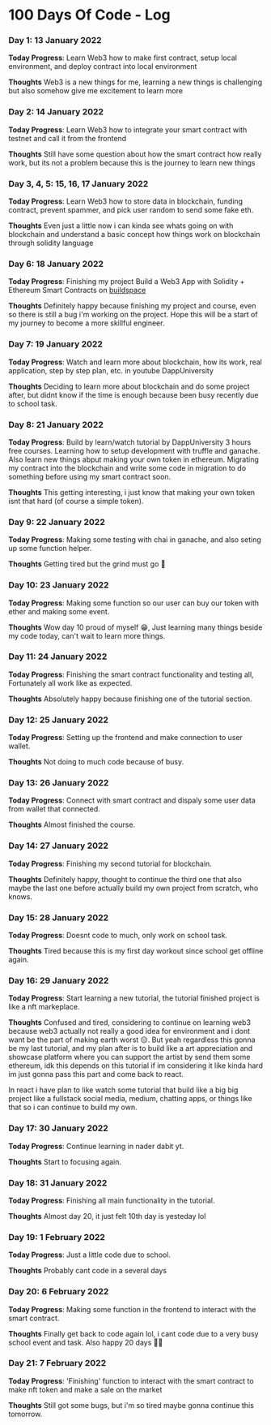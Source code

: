 # 100 Days Of Code - Log

<!-- ### Day 0: February 30, 2016 (Example 1)
##### (delete me or comment me out)

**Today's Progress**: Fixed CSS, worked on canvas functionality for the app.

**Thoughts:** I really struggled with CSS, but, overall, I feel like I am slowly getting better at it. Canvas is still new for me, but I managed to figure out some basic functionality.

**Link to work:** [Calculator App](http://www.example.com)

### Day 0: February 30, 2016 (Example 2)
##### (delete me or comment me out)

**Today's Progress**: Fixed CSS, worked on canvas functionality for the app.

**Thoughts**: I really struggled with CSS, but, overall, I feel like I am slowly getting better at it. Canvas is still new for me, but I managed to figure out some basic functionality.

**Link(s) to work**: [Calculator App](http://www.example.com)


### Day 1: June 27, Monday

**Today's Progress**: I've gone through many exercises on FreeCodeCamp.

**Thoughts** I've recently started coding, and it's a great feeling when I finally solve an algorithm challenge after a lot of attempts and hours spent.

**Link(s) to work**
1. [Find the Longest Word in a String](https://www.freecodecamp.com/challenges/find-the-longest-word-in-a-string)
2. [Title Case a Sentence](https://www.freecodecamp.com/challenges/title-case-a-sentence) -->

### Day 1: 13 January 2022

**Today Progress**: Learn Web3 how to make first contract, setup local environment, and deploy contract into local environment

**Thoughts** Web3 is a new things for me, learning a new things is challenging but also somehow give me excitement to learn more 


### Day 2: 14 January 2022

**Today Progress**: Learn Web3 how to integrate your smart contract with testnet and call it from the frontend

**Thoughts** Still have some question about how the smart contract how really work, but its not a problem because this is the journey to learn new things


### Day 3, 4, 5: 15, 16, 17 January 2022

**Today Progress**: Learn Web3 how to store data in blockchain, funding contract, prevent spammer, and pick user random to send some fake eth.

**Thoughts** Even just a little now i can kinda see whats going on with blockchain and understand a basic concept how things work on blockchain through solidity language


### Day 6: 18 January 2022

**Today Progress**: Finishing my project Build a Web3 App with Solidity + Ethereum Smart Contracts on [buildspace](https://buildspace.so/)

**Thoughts** Definitely happy because finishing my project and course, even so there is still a bug i'm working on the project. Hope this will be a start of my journey to become a more skillful engineer.


### Day 7: 19 January 2022

**Today Progress**: Watch and learn more about blockchain, how its work, real application, step by step plan, etc. in youtube DappUniversity

**Thoughts** Deciding to learn more about blockchain and do some project after, but didnt know if the time is enough because been busy recently due to school task.


### Day 8: 21 January 2022

**Today Progress**: Build by learn/watch tutorial by DappUniversity 3 hours free courses. Learning how to setup development with truffle and ganache. Also learn new things abput making your own token in ethereum. Migrating my contract into the blockchain and write some code in migration to do something before using my smart contract soon.

**Thoughts** This getting interesting, i just know that making your own token isnt that hard (of course a simple token).



### Day 9: 22 January 2022

**Today Progress**: Making some testing with chai in ganache, and also seting up some function helper.

**Thoughts** Getting tired but the grind must go 💪


### Day 10: 23 January 2022

**Today Progress**: Making some function so our user can buy our token with ether and making some event.

**Thoughts** Wow day 10 proud of myself 😁, Just learning many things beside my code today, can't wait to learn more things.



### Day 11: 24 January 2022

**Today Progress**: Finishing the smart contract functionality and testing all, Fortunately all work like as expected.

**Thoughts** Absolutely happy because finishing one of the tutorial section.



### Day 12: 25 January 2022

**Today Progress**: Setting up the frontend and make connection to user wallet.

**Thoughts** Not doing to much code because of busy.



### Day 13: 26 January 2022

**Today Progress**: Connect with smart contract and dispaly some user data from wallet that connected.

**Thoughts** Almost finished the course.



### Day 14: 27 January 2022

**Today Progress**: Finishing my second tutorial for blockchain.

**Thoughts** Definitely happy, thought to continue the third one that also maybe the last one before actually build my own project from scratch, who knows.


### Day 15: 28 January 2022

**Today Progress**: Doesnt code to much, only work on school task.

**Thoughts** Tired because this is my first day workout since school get offline again.



### Day 16: 29 January 2022

**Today Progress**: Start learning a new tutorial, the tutorial finished project is like a nft markeplace.

**Thoughts** Confused and tired, considering to continue on learning web3 because web3 actually not really a good idea for environment and i dont want be the part of making earth worst 😔. But yeah regardless this gonna be my last tutorial, and my plan after is to build like a art appreciation and showcase platform where you can support the artist by send them some ethereum, idk this depends on this tutorial if im considering it like kinda hard im just gonna pass this part and come back to react.

In react i have plan to like watch some tutorial that build like a big big project like a fullstack social media, medium, chatting apps, or things like that so i can continue to build my own.



### Day 17: 30 January 2022

**Today Progress**: Continue learning in nader dabit yt.

**Thoughts** Start to focusing again.


### Day 18: 31 January 2022

**Today Progress**: Finishing all main functionality in the tutorial.

**Thoughts** Almost day 20, it just felt 10th day is yesteday lol



### Day 19: 1 February 2022

**Today Progress**: Just a little code due to school.

**Thoughts** Probably cant code in a several days



### Day 20: 6 February 2022

**Today Progress**: Making some function in the frontend to interact with the smart contract.

**Thoughts** Finally get back to code again lol, i cant code due to a very busy school event and task. Also happy 20 days 🥳🥳



### Day 21: 7 February 2022

**Today Progress**: 'Finishing' function to interact with the smart contract to make nft token and make a sale on the market

**Thoughts** Still got some bugs, but i'm so tired maybe gonna continue this tomorrow.
